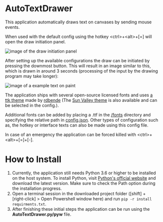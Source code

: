 # AutoTextDrawer
This application automatically draws text on canvases by sending mouse events.

When used with the default config using the hotkey \<ctrl\>+\<alt\>+\[=] will open the draw initiation panel.

![image of the draw initiation panel](https://i.imgur.com/6SXmeTv.png)

After setting up the available configurations the draw can be initiated by pressing the downmost button. This will result in an image similar to this, which is drawn in around 3 seconds (processing of the input by the drawing program may take longer):

![image of a example text on paint](https://i.imgur.com/MKBkep3.png)

The application ships with several open-source licensed fonts 
and uses [a ttk theme](https://github.com/rdbende/Azure-ttk-theme) made by [rdbende](https://github.com/rdbende) 
(The [Sun Valley theme](https://github.com/rdbende/Sun-Valley-ttk-theme) is also available and can be selected in the config.).

Additional fonts can be added by placing a .ttf in the [/fonts](/fonts) directory and specifying the relative
path in [config.json](config.json). Other types of configuration such as, the hotkey or interface texts can also be made using
this config file.

In case of an emergency the application can be forced killed with \<ctrl\>+\<alt\>+\[=]+\[-].

# How to Install
1. Currently, the application still needs Python 3.6 or higher to be installed on the host system. To install Python, visit
   [Python's official website](https://www.python.org/downloads/) and download the latest version. Make sure to check the Path
   option during the installation progress.
1. Open a terminal session in the downloaded project folder (\[shift] + \[right-click] > Open Powershell window here) and run
`pip -r install requirments.txt`.
1. After finishing these initial steps the application can be run using the **AutoTextDrawer.py/pyw** file.
